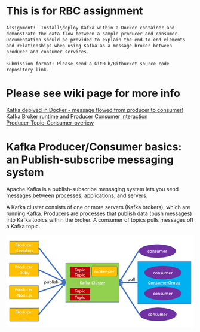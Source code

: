 # This is for RBC assignment
```
Assignment:  Install\deploy Kafka within a Docker container and demonstrate the data flow between a sample producer and consumer. Documentation should be provided to explain the end-to-end elements and relationships when using Kafka as a message broker between producer and consumer services.

Submission format: Please send a GitHub/Bitbucket source code repository link.

```

# Please see wiki page for more info
<a href="https://github.com/johnwang7273/Demo/wiki">Kafka deplyed in Docker - message flowed from producer to consumer!</a><br/>
<a href="https://github.com/johnwang7273/Demo/wiki/Kafka-Broker-runtime-and-Producer-Consumer-interaction">Kafka Broker runtime and Producer Consumer interaction</a><br/>
<a href="https://github.com/johnwang7273/Demo/wiki/Producer-Topic-Consumer-overiew">Producer-Topic-Consumer-overiew</a><br/>  


# Kafka Producer/Consumer basics: an Publish-subscribe messaging system
Apache Kafka is a publish-subscribe messaging system lets you send messages between processes, applications, and servers.

A Kafka cluster consists of one or more servers (Kafka brokers), which are running Kafka. Producers are processes that publish data (push messages) into Kafka topics within the broker. A consumer of topics pulls messages off a Kafka topic.

![](https://github.com/johnwang7273/Demo/blob/master/kafka-comsumer-provider.png)
